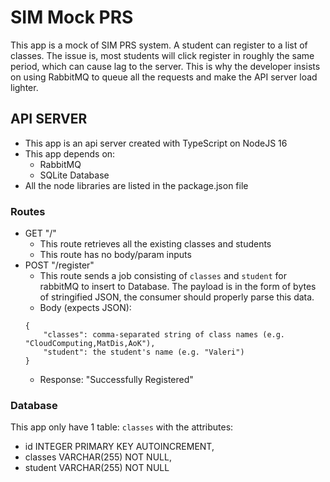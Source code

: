 # SIM Mock PRS
This app is a mock of SIM PRS system. A student can register to a list of classes. The issue is, most students will click register in roughly the same period, which can cause lag to the server. This is why the developer insists on using RabbitMQ to queue all the requests and make the API server load lighter.
## API SERVER
- This app is an api server created with TypeScript on NodeJS 16
- This app depends on:
    - RabbitMQ
    - SQLite Database
- All the node libraries are listed in the package.json file

### Routes
- GET "/"
    - This route retrieves all the existing classes and students
    - This route has no body/param inputs
- POST "/register"
    - This route sends a job consisting of `classes` and `student` for rabbitMQ to insert to Database. The payload is in the form of bytes of stringified JSON, the consumer should properly parse this data.
    - Body (expects JSON):
    ```
    {
        "classes": comma-separated string of class names (e.g. "CloudComputing,MatDis,AoK"),
        "student": the student's name (e.g. "Valeri")
    }
    ```
    - Response: "Successfully Registered"

### Database
This app only have 1 table: `classes` with the attributes:
- id INTEGER PRIMARY KEY AUTOINCREMENT,
- classes VARCHAR(255) NOT NULL,
- student VARCHAR(255) NOT NULL
